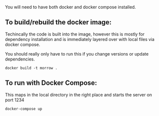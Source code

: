 You will need to have both docker and docker compose installed.

## To build/rebuild the docker image:

Techincally the code is built into the image, however this is mostly for dependency installation and is immediately layered over with local files via docker compose.

You should really only have to run this if you change versions or update dependencies. 

```docker build -t morrow .```


## To run with Docker Compose:

This maps in the local directory in the right place and starts the server on port 1234

```docker-compose up```
